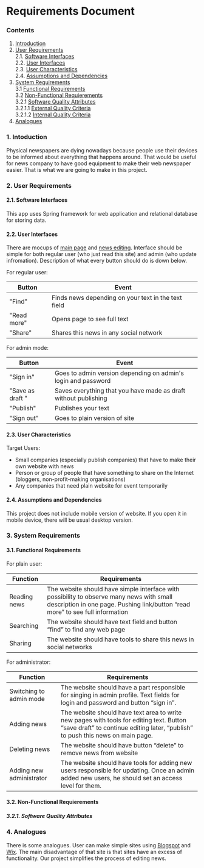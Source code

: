 # Requirements Document
### Contents
1. [Introduction](#1)
2. [User Requirements](#2) <br>
  2.1. [Software Interfaces](#2.1) <br>
  2.2. [User Interfaces](#2.2) <br>
  2.3. [User Characteristics](#2.3) <br>
  2.4. [Assumptions and Dependencies](#2.4) <br>
3. [System Requirements](#3.) <br>
  3.1 [Functional Requirements](#3.1) <br>
  3.2 [Non-Functional Requierements](#3.2) <br>
    3.2.1 [Software Quality Attributes](#3.2.1) <br>
    3.2.1.1 [External Quality Criteria](#3.2.1.1) <br>
    3.2.1.2 [Internal Quality Criteria](#3.2.1.2) <br>
4. [Analogues](#4) <br>

### 1\. Intoduction <a name="1"></a>
Physical newspapers are dying nowadays because people use their devices to be informed about everything that happens around. That would be useful for news company to have good equipment to make their web newspaper easier.
That is what we are going to make in this project.

### 2\. User Requirements <a name="2"></a>
#### 2.1\. Software Interfaces <a name="2.1"></a>
This app uses Spring framework for web application and relational database for storing data.
#### 2.2\. User Interfaces <a name="2.2"></a>
There are mocups of [main page](https://raw.githubusercontent.com/peekhovsky/trtpo-news-portal-2018/master/docs/Mockups/main-page.png) and [news editing](https://raw.githubusercontent.com/peekhovsky/trtpo-news-portal-2018/master/docs/Mockups/news-editing.png).
Interface should be simple for both regular user (who just read this site) and admin (who update infromation). Description of what every button should do is down below.

For regular user:

Button | Event
--- | ---
"Find" | Finds news depending on your text in the text field
"Read more" | Opens page to see full text
"Share" | Shares this news in any social network

For admin mode: 

Button | Event
--- | ---
"Sign in" | Goes to admin version depending on admin's login and password 
"Save as draft " | Saves everything that you have made as draft without publishing 
"Publish" | Publishes your text
"Sign out" | Goes to plain version of site

 
#### 2.3\. User Characteristics <a name="2.3"></a>
Target Users:
* Small companies (especially publish companies) that have to make their own website with news
* Person or group of people that have something to share on the Internet (bloggers, non-profit-making organisations)
* Any companies that need plain website for event temporarily

#### 2.4\. Assumptions and Dependencies <a name="2.4"></a>
This project does not include mobile version of website. If you open it in mobile device, there will be usual desktop version. 

### 3\. System Requirements <a name="3"></a>

#### 3.1\. Functional Requirements <a name="3.1"></a>

For plain user:

Function | Requirements
--- | ---
Reading news | The website should have simple interface with possibility to observe many news with small description in one page. Pushing link/button “read more” to see full information
Searching |   The website should have text field and button “find” to find any web page
Sharing | The website should have tools to share this news in social networks

For administrator:

Function | Requirements
--- | ---
Switching to admin mode |  The website should have a part responsible for singing in admin profile. Text fields for login and password and button “sign in”.
Adding news |  The website should have text area to write new pages with tools for editing text. Button “save draft” to continue editing later, “publish” to push this news on main page.
Deleting news |  The website should have button “delete” to remove news from website
Adding new administrator | The website should have tools for adding new users responsible for updating. Once an admin added new users, he should set an access level for them.  


#### 3.2\. Non-Functional Requierements <a name="3.2"></a>
##### 3.2.1\. Software Quality Attributes <a name="3.2.1"></a>

### 4\. Analogues <a name="4"></a>
There is some analogues. User can make simple sites using [Blogspot](https://www.blogger.com/) and [Wix](https://wix.com/). The main disadvantage of that site is that sites have an excess of functionality. Our project simplifies the process of editing news. 
